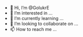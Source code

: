- 👋 Hi, I’m @GolukrE
- 👀 I’m interested in ...
- 🌱 I’m currently learning ...
- 💞️ I’m looking to collaborate on ...
- 📫 How to reach me ...

<!---
GolukrE/GolukrE is a ✨ special ✨ repository because its `README.md` (this file) appears on your GitHub profile.
You can click the Preview link to take a look at your changes.
--->
